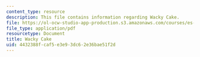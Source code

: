 ```yaml
---
content_type: resource
description: This file contains information regarding Wacky Cake.
file: https://ol-ocw-studio-app-production.s3.amazonaws.com/courses/es-287-kitchen-chemistry-spring-2009/4432388fcaf5e3e93dc62e36bae51f2d_MITES_287S09_read12.pdf
file_type: application/pdf
resourcetype: Document
title: Wacky Cake
uid: 4432388f-caf5-e3e9-3dc6-2e36bae51f2d
---
```

